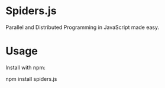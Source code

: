 # Spiders.js
Parallel and Distributed Programming in JavaScript made easy.
# Usage
Install with npm:
  
  npm install spiders.js
  ```
